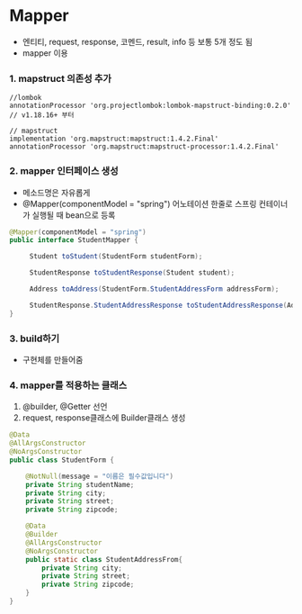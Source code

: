 #  Mapper
- 엔티티, request, response, 코멘드, result, info 등 보통 5개 정도 됨
- mapper 이용

### 1. mapstruct 의존성 추가
```
//lombok
annotationProcessor 'org.projectlombok:lombok-mapstruct-binding:0.2.0' // v1.18.16+ 부터

// mapstruct
implementation 'org.mapstruct:mapstruct:1.4.2.Final'
annotationProcessor 'org.mapstruct:mapstruct-processor:1.4.2.Final'
```
### 2.  mapper 인터페이스 생성
- 메소드명은 자유롭게 
- @Mapper(componentModel = "spring") 어노테이션 한줄로 스프링 컨테이너가 실행될 때 bean으로 등록
```java
@Mapper(componentModel = "spring")
public interface StudentMapper {

     Student toStudent(StudentForm studentForm);

     StudentResponse toStudentResponse(Student student);

     Address toAddress(StudentForm.StudentAddressForm addressForm);

     StudentResponse.StudentAddressResponse toStudentAddressResponse(Address address);
}
```
### 3. build하기
- 구현체를 만들어줌

### 4. mapper를 적용하는 클래스 
1. @builder, @Getter 선언
2. request, response클래스에 Builder클래스 생성
```java
@Data
@AllArgsConstructor
@NoArgsConstructor
public class StudentForm {

    @NotNull(message = "이름은 필수값입니다")
    private String studentName;
    private String city;
    private String street;
    private String zipcode;

    @Data
    @Builder
    @AllArgsConstructor
    @NoArgsConstructor
    public static class StudentAddressFrom{
        private String city;
        private String street;
        private String zipcode;
    }
}
```